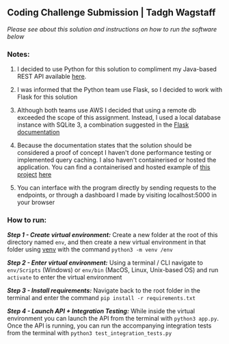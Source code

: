 ## Coding Challenge Submission | Tadgh Wagstaff

*Please see about this solution and instructions on how to run the software below*

### Notes: 

1) I decided to use Python for this solution to compliment my Java-based REST API available [here](https://github.com/TadghW/pprRank). 

2) I was informed that the Python team use Flask, so I decided to work with Flask for this solution

2) Although both teams use AWS I decided that using a remote db exceeded the scope of this assignment. Instead, I used a local database instance with SQLite 3, a combination suggested in the [Flask documentation](https://flask.palletsprojects.com/en/2.2.x/patterns/sqlite3/)

3) Because the documentation states that the solution should be considered a proof of concept I haven't done performance testing or implemented query caching. I also haven't containerised or hosted the application. You can find a containerised and hosted example of [this project](https://github.com/TadghW/pprRank) [here](https://headphones.science)

4) You can interface with the program directly by sending requests to the endpoints, or through a dashboard I made by visiting localhost:5000 in your browser

### How to run: 

_**Step 1 - Create virtual environment:**_ 
Create a new folder at the root of this directory named ``env``, and then create a new virtual environment in that folder using [venv](https://docs.python.org/3/library/venv.html#module-venv) with the command ``python3 -m venv /env``

_**Step 2 - Enter virtual environment:**_ 
Using a terminal / CLI navigate to ``env/Scripts`` (Windows) or ``env/bin`` (MacOS, Linux, Unix-based OS) and run `activate` to enter the virtual environment 

_**Step 3 - Install requirements:**_ 
Navigate back to the root folder in the terminal and enter the command `pip install -r requirements.txt`

_**Step 4 - Launch API + Integration Testing:**_ 
While inside the virtual environment you can launch the API from the terminal with `python3 app.py`. Once the API is running, you can run the accompanying integration tests from the terminal with `python3 test_integration_tests.py`

